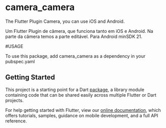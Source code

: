 # camera_camera

 The Flutter Plugin Camera, you can use iOS and Android.

 Um Flutter Plugin de câmera, que funciona tanto em iOS e Android. Na parte da câmera temos a parte editável. Para Android minSDK 21.

#USAGE

To use this package, add camera_camera as a dependency in your pubspec.yaml



## Getting Started

This project is a starting point for a Dart
[package](https://flutter.io/developing-packages/),
a library module containing code that can be shared easily across
multiple Flutter or Dart projects.

For help getting started with Flutter, view our 
[online documentation](https://flutter.io/docs), which offers tutorials, 
samples, guidance on mobile development, and a full API reference.
